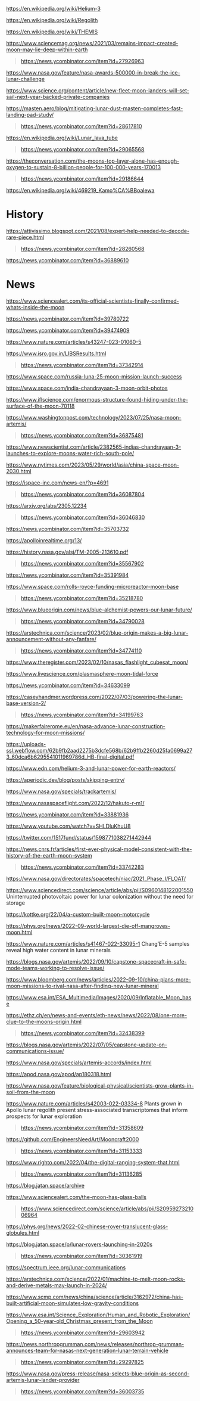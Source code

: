 https://en.wikipedia.org/wiki/Helium-3

https://en.wikipedia.org/wiki/Regolith

https://en.wikipedia.org/wiki/THEMIS

https://www.sciencemag.org/news/2021/03/remains-impact-created-moon-may-lie-deep-within-earth
> https://news.ycombinator.com/item?id=27926963

https://www.nasa.gov/feature/nasa-awards-500000-in-break-the-ice-lunar-challenge

https://www.science.org/content/article/new-fleet-moon-landers-will-set-sail-next-year-backed-private-companies

https://masten.aero/blog/mitigating-lunar-dust-masten-completes-fast-landing-pad-study/
> https://news.ycombinator.com/item?id=28617810

https://en.wikipedia.org/wiki/Lunar_lava_tube
> https://news.ycombinator.com/item?id=29065568

https://theconversation.com/the-moons-top-layer-alone-has-enough-oxygen-to-sustain-8-billion-people-for-100-000-years-170013
> https://news.ycombinator.com/item?id=29186644

https://en.wikipedia.org/wiki/469219_Kamo%CA%BBoalewa

# History
https://attivissimo.blogspot.com/2021/08/expert-help-needed-to-decode-rare-piece.html
> https://news.ycombinator.com/item?id=28260568

https://news.ycombinator.com/item?id=36889610

# News
https://www.sciencealert.com/its-official-scientists-finally-confirmed-whats-inside-the-moon

https://news.ycombinator.com/item?id=39780722

https://news.ycombinator.com/item?id=39474909

https://www.nature.com/articles/s43247-023-01060-5

https://www.isro.gov.in/LIBSResults.html
> https://news.ycombinator.com/item?id=37342914

https://www.space.com/russia-luna-25-moon-mission-launch-success

https://www.space.com/india-chandrayaan-3-moon-orbit-photos
>

https://www.iflscience.com/enormous-structure-found-hiding-under-the-surface-of-the-moon-70118

https://www.washingtonpost.com/technology/2023/07/25/nasa-moon-artemis/
> https://news.ycombinator.com/item?id=36875481

https://www.newscientist.com/article/2382565-indias-chandrayaan-3-launches-to-explore-moons-water-rich-south-pole/

https://www.nytimes.com/2023/05/29/world/asia/china-space-moon-2030.html

https://ispace-inc.com/news-en/?p=4691
> https://news.ycombinator.com/item?id=36087804

https://arxiv.org/abs/2305.12234
> https://news.ycombinator.com/item?id=36046830

https://news.ycombinator.com/item?id=35703732

https://apolloinrealtime.org/13/

https://history.nasa.gov/alsj/TM-2005-213610.pdf
> https://news.ycombinator.com/item?id=35567902

https://news.ycombinator.com/item?id=35391984

https://www.space.com/rolls-royce-funding-microreactor-moon-base
> https://news.ycombinator.com/item?id=35218780

https://www.blueorigin.com/news/blue-alchemist-powers-our-lunar-future/
> https://news.ycombinator.com/item?id=34790028

https://arstechnica.com/science/2023/02/blue-origin-makes-a-big-lunar-announcement-without-any-fanfare/
> https://news.ycombinator.com/item?id=34774110

https://www.theregister.com/2023/02/10/nasas_flashlight_cubesat_moon/

https://www.livescience.com/plasmasphere-moon-tidal-force

https://news.ycombinator.com/item?id=34633099

https://caseyhandmer.wordpress.com/2022/07/03/powering-the-lunar-base-version-2/
> https://news.ycombinator.com/item?id=34199763

https://makerfairerome.eu/en/nasa-advance-lunar-construction-technology-for-moon-missions/

https://uploads-ssl.webflow.com/62b9fb2aad2275b3dcfe568b/62b9ffb2260d25fa0699a273_60dca6b6295541011969786d_HB-final-digital.pdf

https://www.edn.com/helium-3-and-lunar-power-for-earth-reactors/

https://aperiodic.dev/blog/posts/skipping-entry/

https://www.nasa.gov/specials/trackartemis/

https://www.nasaspaceflight.com/2022/12/hakuto-r-m1/

https://news.ycombinator.com/item?id=33881936

https://www.youtube.com/watch?v=SHLDluKhuU8

https://twitter.com/1517fund/status/1598771038271442944

https://news.cnrs.fr/articles/first-ever-physical-model-consistent-with-the-history-of-the-earth-moon-system
> https://news.ycombinator.com/item?id=33742283

https://www.nasa.gov/directorates/spacetech/niac/2021_Phase_I/FLOAT/

https://www.sciencedirect.com/science/article/abs/pii/S0960148122001550 Uninterrupted photovoltaic power for lunar colonization without the need for storage

https://kottke.org/22/04/a-custom-built-moon-motorcycle

https://phys.org/news/2022-09-world-largest-die-off-mangroves-moon.html

https://www.nature.com/articles/s41467-022-33095-1 Chang’E-5 samples reveal high water content in lunar minerals

https://blogs.nasa.gov/artemis/2022/09/10/capstone-spacecraft-in-safe-mode-teams-working-to-resolve-issue/

https://www.bloomberg.com/news/articles/2022-09-10/china-plans-more-moon-missions-to-rival-nasa-after-finding-new-lunar-mineral

https://www.esa.int/ESA_Multimedia/Images/2020/09/Inflatable_Moon_base

https://ethz.ch/en/news-and-events/eth-news/news/2022/08/one-more-clue-to-the-moons-origin.html
> https://news.ycombinator.com/item?id=32438399

https://blogs.nasa.gov/artemis/2022/07/05/capstone-update-on-communications-issue/

https://www.nasa.gov/specials/artemis-accords/index.html

https://apod.nasa.gov/apod/ap180318.html

https://www.nasa.gov/feature/biological-physical/scientists-grow-plants-in-soil-from-the-moon

https://www.nature.com/articles/s42003-022-03334-8 Plants grown in Apollo lunar regolith present stress-associated transcriptomes that inform prospects for lunar exploration
> https://news.ycombinator.com/item?id=31358609

https://github.com/EngineersNeedArt/Mooncraft2000
> https://news.ycombinator.com/item?id=31153333

https://www.righto.com/2022/04/the-digital-ranging-system-that.html
> https://news.ycombinator.com/item?id=31136285

https://blog.jatan.space/archive

https://www.sciencealert.com/the-moon-has-glass-balls
> https://www.sciencedirect.com/science/article/abs/pii/S2095927321006964

https://phys.org/news/2022-02-chinese-rover-translucent-glass-globules.html

https://blog.jatan.space/p/lunar-rovers-launching-in-2020s
> https://news.ycombinator.com/item?id=30361919

https://spectrum.ieee.org/lunar-communications

https://arstechnica.com/science/2022/01/machine-to-melt-moon-rocks-and-derive-metals-may-launch-in-2024/

https://www.scmp.com/news/china/science/article/3162972/china-has-built-artificial-moon-simulates-low-gravity-conditions

https://www.esa.int/Science_Exploration/Human_and_Robotic_Exploration/Opening_a_50-year-old_Christmas_present_from_the_Moon
> https://news.ycombinator.com/item?id=29603942

https://news.northropgrumman.com/news/releases/northrop-grumman-announces-team-for-nasas-next-generation-lunar-terrain-vehicle
> https://news.ycombinator.com/item?id=29297825

https://www.nasa.gov/press-release/nasa-selects-blue-origin-as-second-artemis-lunar-lander-provider
> https://news.ycombinator.com/item?id=36003735
